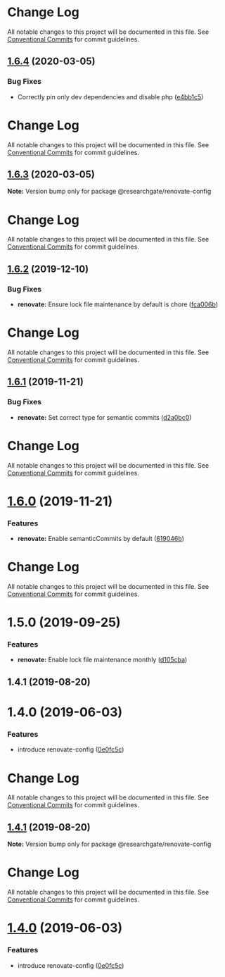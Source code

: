 # Change Log

All notable changes to this project will be documented in this file. See
[Conventional Commits](https://conventionalcommits.org) for commit guidelines.

## [1.6.4](https://github.com/researchgate/tooling/compare/@researchgate/renovate-config@1.6.3...@researchgate/renovate-config@1.6.4) (2020-03-05)

### Bug Fixes

- Correctly pin only dev dependencies and disable php
  ([e4bb1c5](https://github.com/researchgate/tooling/commit/e4bb1c5))

# Change Log

All notable changes to this project will be documented in this file. See
[Conventional Commits](https://conventionalcommits.org) for commit guidelines.

## [1.6.3](https://github.com/researchgate/tooling/compare/@researchgate/renovate-config@1.6.2...@researchgate/renovate-config@1.6.3) (2020-03-05)

**Note:** Version bump only for package @researchgate/renovate-config

# Change Log

All notable changes to this project will be documented in this file. See
[Conventional Commits](https://conventionalcommits.org) for commit guidelines.

## [1.6.2](https://github.com/researchgate/tooling/compare/@researchgate/renovate-config@1.6.1...@researchgate/renovate-config@1.6.2) (2019-12-10)

### Bug Fixes

- **renovate:** Ensure lock file maintenance by default is chore
  ([fca006b](https://github.com/researchgate/tooling/commit/fca006b))

# Change Log

All notable changes to this project will be documented in this file. See
[Conventional Commits](https://conventionalcommits.org) for commit guidelines.

## [1.6.1](https://github.com/researchgate/tooling/compare/@researchgate/renovate-config@1.6.0...@researchgate/renovate-config@1.6.1) (2019-11-21)

### Bug Fixes

- **renovate:** Set correct type for semantic commits
  ([d2a0bc0](https://github.com/researchgate/tooling/commit/d2a0bc0))

# Change Log

All notable changes to this project will be documented in this file. See
[Conventional Commits](https://conventionalcommits.org) for commit guidelines.

# [1.6.0](https://github.com/researchgate/tooling/compare/@researchgate/renovate-config@1.5.0...@researchgate/renovate-config@1.6.0) (2019-11-21)

### Features

- **renovate:** Enable semanticCommits by default
  ([619046b](https://github.com/researchgate/tooling/commit/619046b))

# Change Log

All notable changes to this project will be documented in this file. See
[Conventional Commits](https://conventionalcommits.org) for commit guidelines.

# 1.5.0 (2019-09-25)

### Features

- **renovate:** Enable lock file maintenance monthly
  ([d105cba](https://github.com/researchgate/tooling/commit/d105cba))

## 1.4.1 (2019-08-20)

# 1.4.0 (2019-06-03)

### Features

- introduce renovate-config
  ([0e0fc5c](https://github.com/researchgate/tooling/commit/0e0fc5c))

# Change Log

All notable changes to this project will be documented in this file. See
[Conventional Commits](https://conventionalcommits.org) for commit guidelines.

## [1.4.1](https://github.com/researchgate/tooling/compare/v1.4.0...v1.4.1) (2019-08-20)

**Note:** Version bump only for package @researchgate/renovate-config

# Change Log

All notable changes to this project will be documented in this file. See
[Conventional Commits](https://conventionalcommits.org) for commit guidelines.

# [1.4.0](https://github.com/researchgate/tooling/compare/v1.3.1...v1.4.0) (2019-06-03)

### Features

- introduce renovate-config
  ([0e0fc5c](https://github.com/researchgate/tooling/commit/0e0fc5c))
